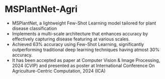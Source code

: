 # MSPlantNet-Agri
* MSPlantNet, a lightweight Few-Shot Learning model tailored for plant disease classification
* Implements a multi-scale architecture that enhances accuracy by effectively capturing disease featuring at various scales.
* Achieved 63% accuracy using Few-Shot Learning, significantly outperforming traditional deep learning techniques having atmost 30% accuracy.
* It has been accepted as paper at Computer Vision & Image Processing, 2024 (CVIP) and presented as poster at International Conference On Agriculture-Centric Computation, 2024 (ICA)

